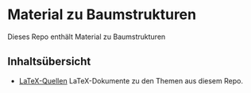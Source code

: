 # Material zu Baumstrukturen

Dieses Repo enthält Material zu Baumstrukturen

## Inhaltsübersicht

* [LaTeX-Quellen](texdocs/README.md)
  LaTeX-Dokumente zu den Themen aus diesem Repo.
